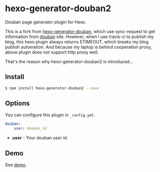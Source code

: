 # hexo-generator-douban2

Douban page generator plugin for Hexo.

This is a fork from [hexo-generator-douban][], which use sync-request to get information from [douban][] site.
However, when I use travis-ci to publish my blog, this hexo plugin always returns ETIMEOUT, which breaks my blog publish automation.
And because my laptop is behind cooperation proxy, above plugin does not support http proxy well.

[hexo-generator-douban]: https://github.com/Yikun/hexo-generator-douban.git
[douban]: https://www.douban.com

That's the reason why hexo-generator-douban2 is introduced...

## Install

``` bash
$ npm install hexo-generator-douban2 --save
```

## Options

You can configure this plugin in `_config.yml`.

``` yaml
douban:
    user: douban_id
```

- **user** - Your douban user id.

## Demo

See [demo](http://yikun.github.io/douban/).
